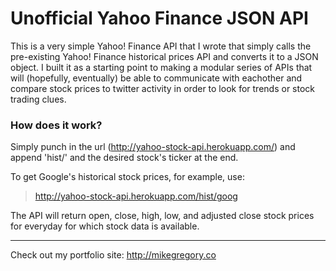 # Unofficial Yahoo Finance JSON API

This is a very simple Yahoo! Finance API that I wrote that simply calls the
pre-existing Yahoo! Finance historical prices API and converts it to a JSON
object. I built it as a starting point to making a modular series of APIs that
will (hopefully, eventually) be able to communicate with eachother and compare
stock prices to twitter activity in order to look for trends or stock trading
clues.

### How does it work?

Simply punch in the url (http://yahoo-stock-api.herokuapp.com/) and append
'hist/' and the desired stock's ticker at the end.

To get Google's historical stock prices, for example, use:

> http://yahoo-stock-api.herokuapp.com/hist/goog

The API will return open, close, high, low, and adjusted close stock prices for
everyday for which stock data is available.

--------------------------------------------------------------------------------

Check out my portfolio site: http://mikegregory.co
